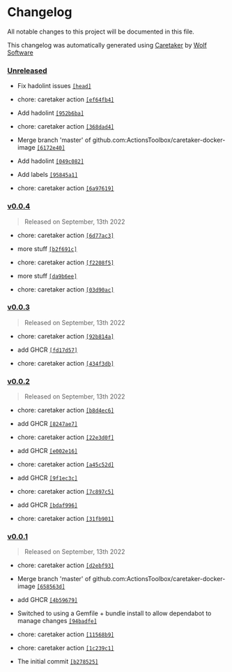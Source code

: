 # Changelog

All notable changes to this project will be documented in this file.


This changelog was automatically generated using [Caretaker](https://github.com/DevelopersToolbox/caretaker) by [Wolf Software](https://github.com/WolfSoftware)

### [Unreleased](https://github.com/ActionsToolbox/caretaker-docker-image/compare/v0.0.5...HEAD)

- Fix hadolint issues [`[head]`](https://github.com/ActionsToolbox/caretaker-docker-image/commit/)

- chore: caretaker action [`[ef64fb4]`](https://github.com/ActionsToolbox/caretaker-docker-image/commit/ef64fb4beef006c18af775f9013fd73f3aaa616e)

- Add hadolint [`[952b6ba]`](https://github.com/ActionsToolbox/caretaker-docker-image/commit/952b6ba07d88ae0f1ebcdc30e68f0a0d08ab3f20)

- chore: caretaker action [`[368dad4]`](https://github.com/ActionsToolbox/caretaker-docker-image/commit/368dad4d3625055bd6df82342df96be811120552)

- Merge branch 'master' of github.com:ActionsToolbox/caretaker-docker-image [`[6172e40]`](https://github.com/ActionsToolbox/caretaker-docker-image/commit/6172e401d46c655a38b5dd0c3d9046afa6265993)

- Add hadolint [`[049c082]`](https://github.com/ActionsToolbox/caretaker-docker-image/commit/049c08243e886a1244852be21ad3a00ab40ffe89)

- Add labels [`[95845a1]`](https://github.com/ActionsToolbox/caretaker-docker-image/commit/95845a11230ecdb1d8656006e80fccbc5176e9d7)

- chore: caretaker action [`[6a97619]`](https://github.com/ActionsToolbox/caretaker-docker-image/commit/6a976197b98e770f6e6cd7e730ecd4e6471951cd)

### [v0.0.4](https://github.com/ActionsToolbox/caretaker-docker-image/compare/v0.0.3...v0.0.4)

> Released on September, 13th 2022

- chore: caretaker action [`[6d77ac3]`](https://github.com/ActionsToolbox/caretaker-docker-image/commit/6d77ac31187c4ec6c592565efb686553f3f91a28)

- more stuff [`[b2f691c]`](https://github.com/ActionsToolbox/caretaker-docker-image/commit/b2f691c1ab88880c6a413f50c43504810530b772)

- chore: caretaker action [`[f2208f5]`](https://github.com/ActionsToolbox/caretaker-docker-image/commit/f2208f5f94f05b003b357d99e8a35863c20acf90)

- more stuff [`[da9b6ee]`](https://github.com/ActionsToolbox/caretaker-docker-image/commit/da9b6ee81d82e9d08166add56d77e2dfe1a5a0f8)

- chore: caretaker action [`[03d90ac]`](https://github.com/ActionsToolbox/caretaker-docker-image/commit/03d90ac16d4b33dc0fbb911e45a2396dd703cc31)

### [v0.0.3](https://github.com/ActionsToolbox/caretaker-docker-image/compare/v0.0.2...v0.0.3)

> Released on September, 13th 2022

- chore: caretaker action [`[92b814a]`](https://github.com/ActionsToolbox/caretaker-docker-image/commit/92b814a19e733690e910cb4ecd559ac32eed524a)

- add GHCR [`[fd17d57]`](https://github.com/ActionsToolbox/caretaker-docker-image/commit/fd17d5751606a4baa86cf4542b438ade29034e04)

- chore: caretaker action [`[434f3db]`](https://github.com/ActionsToolbox/caretaker-docker-image/commit/434f3dba2e92d92eb99674bdec3f15587da3401b)

### [v0.0.2](https://github.com/ActionsToolbox/caretaker-docker-image/compare/v0.0.1...v0.0.2)

> Released on September, 13th 2022

- chore: caretaker action [`[b8d4ec6]`](https://github.com/ActionsToolbox/caretaker-docker-image/commit/b8d4ec6d31aca5554462b9db93d5e01c818e6167)

- add GHCR [`[8247ae7]`](https://github.com/ActionsToolbox/caretaker-docker-image/commit/8247ae76e2864ac9261512b832d2c8f06623dcbb)

- chore: caretaker action [`[22e3d0f]`](https://github.com/ActionsToolbox/caretaker-docker-image/commit/22e3d0f108f61715e716ac208c8ec873a940a2b8)

- add GHCR [`[e002e16]`](https://github.com/ActionsToolbox/caretaker-docker-image/commit/e002e16461bbbd5c0be23f2e53b9b8438663d46e)

- chore: caretaker action [`[a45c52d]`](https://github.com/ActionsToolbox/caretaker-docker-image/commit/a45c52d74dee893ccddd061bdf27d10b8b97e3aa)

- add GHCR [`[9f1ec3c]`](https://github.com/ActionsToolbox/caretaker-docker-image/commit/9f1ec3c208ccf451ffa3d2a1aa2ff37f5ad874fc)

- chore: caretaker action [`[7c897c5]`](https://github.com/ActionsToolbox/caretaker-docker-image/commit/7c897c59a77c1faa7c54cedec95d6c46ae20c621)

- add GHCR [`[bdaf996]`](https://github.com/ActionsToolbox/caretaker-docker-image/commit/bdaf996c02dd26a5e4b12c3f3067f206c5ee5e2c)

- chore: caretaker action [`[31fb901]`](https://github.com/ActionsToolbox/caretaker-docker-image/commit/31fb9012a79e85c94b5a4da144a9198e6ca9292c)

### [v0.0.1](https://github.com/ActionsToolbox/caretaker-docker-image/releases/v0.0.1)

> Released on September, 13th 2022

- chore: caretaker action [`[d2ebf93]`](https://github.com/ActionsToolbox/caretaker-docker-image/commit/d2ebf9367cd5ad7e9d1f9262b9e0d598f50c2be7)

- Merge branch 'master' of github.com:ActionsToolbox/caretaker-docker-image [`[658563d]`](https://github.com/ActionsToolbox/caretaker-docker-image/commit/658563d47f043e003cf690d82edd84b7e1f22b93)

- add GHCR [`[4b59679]`](https://github.com/ActionsToolbox/caretaker-docker-image/commit/4b5967912d156165e2e24cd10477cbd159477a95)

- Switched to using a Gemfile + bundle install to allow dependabot to manage changes [`[94badfe]`](https://github.com/ActionsToolbox/caretaker-docker-image/commit/94badfe3ffaddf919411db06fe18c3e15f1b4b36)

- chore: caretaker action [`[11568b9]`](https://github.com/ActionsToolbox/caretaker-docker-image/commit/11568b921e64f4b96a2971994063ac9a1b05baf4)

- chore: caretaker action [`[1c239c1]`](https://github.com/ActionsToolbox/caretaker-docker-image/commit/1c239c1d444abfb7a3158aa0b2110f4d2091f263)

- The initial commit [`[b278525]`](https://github.com/ActionsToolbox/caretaker-docker-image/commit/b278525c8970a0d2c6c4901c731b5a60efc71696)

